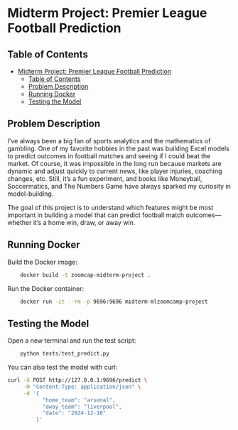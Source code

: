 # Midterm Project: Premier League Football Prediction

## Table of Contents
- [Midterm Project: Premier League Football Prediction](#midterm-project-premier-league-football-prediction)
  - [Table of Contents](#table-of-contents)
  - [Problem Description](#problem-description)
  - [Running Docker](#running-docker)
  - [Testing the Model](#testing-the-model)

## Problem Description

I've always been a big fan of sports analytics and the mathematics of gambling. One of my favorite hobbies in the past was building Excel models to predict outcomes in football matches and seeing if I could beat the market. Of course, it was impossible in the long run because markets are dynamic and adjust quickly to current news, like player injuries, coaching changes, etc. Still, it’s a fun experiment, and books like Moneyball, Soccermatics, and The Numbers Game have always sparked my curiosity in model-building. 

The goal of this project is to understand which features might be most important in building a model that can predict football match outcomes—whether it’s a home win, draw, or away win.

## Running Docker

Build the Docker image:
```bash
    docker build -t zoomcap-midterm-project .
```

Run the Docker container:
```bash
    docker run -it --rm -p 9696:9696 midterm-mlzoomcamp-project
```

## Testing the Model

Open a new terminal and run the test script:
```python
    python tests/test_predict.py    
```

You can also test the model with curl:
```bash
curl -X POST http://127.0.0.1:9696/predict \
     -H "Content-Type: application/json" \
     -d '{
           "home_team": "arsenal",
           "away_team": "liverpool",
           "date": "2024-12-16"
         }'
```
